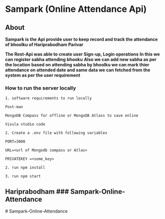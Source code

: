  # Sampark (Online Attendance Api)

## About

**Sampark is the Api provide user to keep record and track the attendance of bhoolku of Hariprabodham Parivar**

**The Rest-Api was able to create user Sign-up, Login operations**
**In this we can register sabha attending bhooku**
**Also we can add new sabha as per the location**
**based on attending sabha by bhoolku we can mark thier attendance on attended date and same data we can fetched from the system as per the user requirement**


### How to run the server locally
`1. software requirements to run locally`

``Post-man``

``MongoDB Compass for offline or MongoDB Atlass to save online``

``Visula studio code``

`2. Create a .env file with following variables`

``PORT=3000``

``URL=<url of Mongodb compass or Atlas>``

``PRIVATEKEY =<some_key>``

```2. run npm install```

```3. run npm start```

## Hariprabodham ###   S a m p a r k - O n l i n e - A t t e n d a n c e 
 
#   S a m p a r k - O n l i n e - A t t e n d a n c e  
 